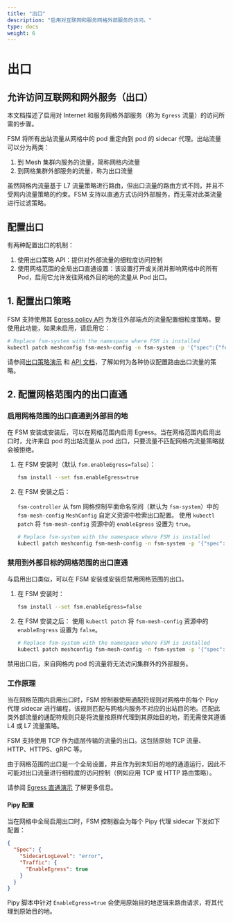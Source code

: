 ```yaml
---
title: "出口"
description: "启用对互联网和服务网格外部服务的访问。"
type: docs
weight: 6
---
```


# 出口

## 允许访问互联网和网外服务（出口）

本文档描述了启用对 Internet 和服务网格外部服务（称为 `Egress` 流量）的访问所需的步骤。

FSM 将所有出站流量从网格中的 pod 重定向到 pod 的 sidecar 代理。出站流量可以分为两类：

1. 到 Mesh 集群内服务的流量，简称网格内流量
2. 到网格集群外部服务的流量，称为出口流量

虽然网格内流量基于 L7 流量策略进行路由，但出口流量的路由方式不同，并且不受网内流量策略的约束。FSM 支持以直通方式访问外部服务，而无需对此类流量进行过滤策略。

## 配置出口

有两种配置出口的机制：

1. 使用出口策略 API：提供对外部流量的细粒度访问控制
2. 使用网格范围的全局出口直通设置：该设置打开或关闭并影响网格中的所有 Pod，启用它允许发往网格外目的地的流量从 Pod 出口。

## 1. 配置出口策略

FSM 支持使用其 [Egress policy API][1] 为发往外部端点的流量配置细粒度策略。要使用此功能，如果未启用，请启用它：

```bash
# Replace fsm-system with the namespace where FSM is installed
kubectl patch meshconfig fsm-mesh-config -n fsm-system -p '{"spec":{"featureFlags":{"enableEgressPolicy":true}}}'  --type=merge
```

请参阅[出口策略演示](/demos/egress_policy) 和 [API 文档][1]，了解如何为各种协议配置路由出口流量的策略。

## 2. 配置网格范围内的出口直通

### 启用网格范围的出口直通到外部目的地

在 FSM 安装或安装后，可以在网格范围内启用 Egress。当在网格范围内启用出口时，允许来自 pod 的出站流量从 pod 出口，只要流量不匹配网格内流量策略就会被拒绝。

1. 在 FSM 安装时（默认 `fsm.enableEgress=false`）：

   ```bash
   fsm install --set fsm.enableEgress=true
   ```

2. 在 FSM 安装之后：

    `fsm-controller` 从 fsm 网格控制平面命名空间（默认为 `fsm-system`）中的 `fsm-mesh-config` `MeshConfig` 自定义资源中检索出口配置。 使用 `kubectl patch` 将 `fsm-mesh-config` 资源中的 `enableEgress` 设置为 `true`。

   ```bash
   # Replace fsm-system with the namespace where FSM is installed
   kubectl patch meshconfig fsm-mesh-config -n fsm-system -p '{"spec":{"traffic":{"enableEgress":true}}}' --type=merge
   ```

### 禁用到外部目标的网格范围的出口直通

与启用出口类似，可以在 FSM 安装或安装后禁用网格范围的出口。

1. 在 FSM 安装时：

   ```bash
   fsm install --set fsm.enableEgress=false
   ```

2. 在 FSM 安装之后：
   使用 `kubectl patch` 将 `fsm-mesh-config` 资源中的 `enableEngress` 设置为 `false`。
   
   ```bash
   # Replace fsm-system with the namespace where FSM is installed
   kubectl patch meshconfig fsm-mesh-config -n fsm-system -p '{"spec":{"traffic":{"enableEgress":false}}}'  --type=merge
   ```

禁用出口后，来自网格内 pod 的流量将无法访问集群外的外部服务。

### 工作原理

当在网格范围内启用出口时，FSM 控制器使用通配符规则对网格中的每个 Pipy 代理 sidecar 进行编程，该规则匹配与网格内服务不对应的出站目的地。匹配此类外部流量的通配符规则只是将流量按原样代理到其原始目的地，而无需使其遵循 L4 或 L7 流量策略。

FSM 支持使用 TCP 作为底层传输的流量的出口。这包括原始 TCP 流量、HTTP、HTTPS、gRPC 等。

由于网格范围的出口是一个全局设置，并且作为到未知目的地的通道运行，因此不可能对出口流量进行细粒度的访问控制（例如应用 TCP 或 HTTP 路由策略）。

请参阅 [Egress 直通演示](/demos/egress_passthrough) 了解更多信息。

#### Pipy 配置

当在网格中全局启用出口时，FSM 控制器会为每个 Pipy 代理 sidecar 下发如下配置：

```json
{
  "Spec": {
    "SidecarLogLevel": "error",
    "Traffic": {
      "EnableEgress": true
    }
  }
}
```

Pipy 脚本中针对 `EnableEgress=true` 会使用原始目的地逻辑来路由请求，将其代理到原始目的地。

[1]: /docs/api_reference/policy/v1alpha1/#policy.openservicemesh.io/v1alpha1.EgressSpec
